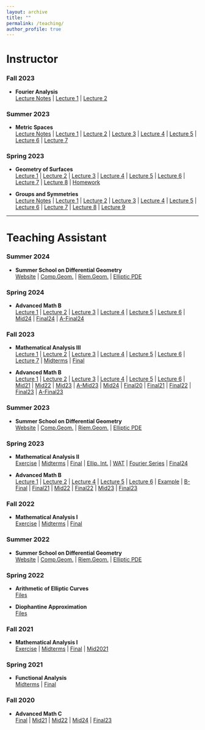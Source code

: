 ```yaml
---
layout: archive
title: ""
permalink: /teaching/
author_profile: true
---
```


# Instructor

### Fall 2023
- **Fourier Analysis**  
  [Lecture Notes](http://lwmath.github.io/Teaching/23Fall/fourier.pdf) | 
  [Lecture 1](http://lwmath.github.io/Teaching/23Fall/Fourier0905.pdf) | 
  [Lecture 2](http://lwmath.github.io/Teaching/23Fall/Fourier0908.pdf)

### Summer 2023
- **Metric Spaces**  
  [Lecture Notes](http://lwmath.github.io/Teaching/23Fall/Metric_Spaces.pdf) | 
  [Lecture 1](http://lwmath.github.io/Teaching/23Fall/metric0803.pdf) | 
  [Lecture 2](http://lwmath.github.io/Teaching/23Fall/metric0804.pdf) | 
  [Lecture 3](http://lwmath.github.io/Teaching/23Fall/metric0807.pdf) | 
  [Lecture 4](http://lwmath.github.io/Teaching/23Fall/metric0808.pdf) | 
  [Lecture 5](http://lwmath.github.io/Teaching/23Fall/metric0809.pdf) | 
  [Lecture 6](http://lwmath.github.io/Teaching/23Fall/metric0810.pdf) | 
  [Lecture 7](http://lwmath.github.io/Teaching/23Fall/metric0813.pdf)

### Spring 2023
- **Geometry of Surfaces**  
  [Lecture 1](http://lwmath.github.io/Teaching/23Spring/geometry0118.pdf) | 
  [Lecture 2](http://lwmath.github.io/Teaching/23Spring/geometry0201.pdf) | 
  [Lecture 3](http://lwmath.github.io/Teaching/23Spring/geometry0208.pdf) | 
  [Lecture 4](http://lwmath.github.io/Teaching/23Spring/geometry0215.pdf) | 
  [Lecture 5](http://lwmath.github.io/Teaching/23Spring/geometry0222.pdf) | 
  [Lecture 6](http://lwmath.github.io/Teaching/23Spring/geometry0301.pdf) | 
  [Lecture 7](http://lwmath.github.io/Teaching/23Spring/geometry0308.pdf) | 
  [Lecture 8](http://lwmath.github.io/Teaching/23Spring/geometry0315.pdf) | 
  [Homework](http://lwmath.github.io/Teaching/23Spring/Homework.pdf)

- **Groups and Symmetries**  
  [Lecture Notes](http://lwmath.github.io/Teaching/23Spring/Groups_and_Symmetries.pdf) | 
  [Lecture 1](http://lwmath.github.io/Teaching/23Spring/groups0310.pdf) | 
  [Lecture 2](http://lwmath.github.io/Teaching/23Spring/groups0311.pdf) | 
  [Lecture 3](http://lwmath.github.io/Teaching/23Spring/groups0318.pdf) | 
  [Lecture 4](http://lwmath.github.io/Teaching/23Spring/groups0319.pdf) | 
  [Lecture 5](http://lwmath.github.io/Teaching/23Spring/groups0325.pdf) | 
  [Lecture 6](http://lwmath.github.io/Teaching/23Spring/groups0326.pdf) | 
  [Lecture 7](http://lwmath.github.io/Teaching/23Spring/groups0401.pdf) | 
  [Lecture 8](http://lwmath.github.io/Teaching/23Spring/groups0402.pdf) | 
  [Lecture 9](http://lwmath.github.io/Teaching/23Spring/groups0408.pdf)

---

# Teaching Assistant

### Summer 2024
- **Summer School on Differential Geometry**  
  [Website](https://bicmr.pku.edu.cn/content/show/17-3335.html?catid=KiQhKyYs) | 
  [Comp.Geom.](http://lwmath.github.io/Teaching/24Spring/CGexam.pdf) | 
  [Riem.Geom.](http://lwmath.github.io/Teaching/24Spring/RGexam.pdf) | 
  [Elliptic PDE](http://lwmath.github.io/Teaching/24Spring/PDEexam.pdf)

### Spring 2024
- **Advanced Math B**  
  [Lecture 1](http://lwmath.github.io/Teaching/24Spring/B_0331.pdf) | 
  [Lecture 2](http://lwmath.github.io/Teaching/24Spring/B_0413.pdf) | 
  [Lecture 3](http://lwmath.github.io/Teaching/24Spring/B_0428.pdf) | 
  [Lecture 4](http://lwmath.github.io/Teaching/24Spring/B_0512.pdf) | 
  [Lecture 5](http://lwmath.github.io/Teaching/24Spring/B_0526.pdf) | 
  [Lecture 6](http://lwmath.github.io/Teaching/24Spring/B_0609.pdf) | 
  [Mid24](http://lwmath.github.io//Teaching/24Spring/B_Mid.pdf) | 
  [Final24](http://lwmath.github.io//Teaching/24Spring/B_Final.pdf) | 
  [A-Final24](http://lwmath.github.io//Teaching/24Spring/A_Final.pdf)

### Fall 2023
- **Mathematical Analysis III**  
  [Lecture 1](http://lwmath.github.io/Teaching/23Fall/MA0921.pdf) | 
  [Lecture 2](http://lwmath.github.io/Teaching/23Fall/MA1019.pdf) | 
  [Lecture 3](http://lwmath.github.io/Teaching/23Fall/MA1102.pdf) | 
  [Lecture 4](http://lwmath.github.io/Teaching/23Fall/MA1116.pdf) | 
  [Lecture 5](http://lwmath.github.io/Teaching/23Fall/MA1130.pdf) | 
  [Lecture 6](http://lwmath.github.io/Teaching/23Fall/MA1214.pdf) | 
  [Lecture 7](http://lwmath.github.io/Teaching/23Fall/MA1228.pdf) | 
  [Midterms](http://lwmath.github.io/Teaching/23Fall/MA_Midterm_III.pdf) | 
  [Final](http://lwmath.github.io/Teaching/23Fall/MA_Final_III.pdf)

- **Advanced Math B**  
  [Lecture 1](http://lwmath.github.io/Teaching/23Fall/B_1028.pdf) | 
  [Lecture 2](http://lwmath.github.io/Teaching/23Fall/B_1104.pdf) | 
  [Lecture 3](http://lwmath.github.io/Teaching/23Fall/B_1111.pdf) | 
  [Lecture 4](http://lwmath.github.io/Teaching/23Fall/B_1125.pdf) | 
  [Lecture 5](http://lwmath.github.io/Teaching/23Fall/B_1209.pdf) | 
  [Lecture 6](http://lwmath.github.io/Teaching/23Fall/B_1223.pdf) | 
  [Mid21](http://lwmath.github.io//Teaching/23Fall/Mid21.pdf) | 
  [Mid22](http://lwmath.github.io//Teaching/23Fall/Mid22.pdf) | 
  [Mid23](http://lwmath.github.io//Teaching/23Fall/Mid23.pdf) | 
  [A-Mid23](http://lwmath.github.io//Teaching/23Fall/A_Mid.pdf) | 
  [Mid24](http://lwmath.github.io//Teaching/23Fall/Mid24.pdf) | 
  [Final20](http://lwmath.github.io//Teaching/23Fall/Final20.pdf) | 
  [Final21](http://lwmath.github.io//Teaching/23Fall/Final21.pdf) | 
  [Final22](http://lwmath.github.io//Teaching/23Fall/Final22.pdf) | 
  [Final23](http://lwmath.github.io//Teaching/23Fall/Final23.pdf) | 
  [A-Final23](http://lwmath.github.io//Teaching/23Fall/A_Final.pdf)

### Summer 2023
- **Summer School on Differential Geometry**  
  [Website](https://bicmr.pku.edu.cn/content/show/17-2962.html?catid=KiQhKyYs) | 
  [Comp.Geom.](http://lwmath.github.io/Teaching/23Fall/CGexam.pdf) | 
  [Riem.Geom.](http://lwmath.github.io/Teaching/23Fall/RGexam.pdf) | 
  [Elliptic PDE](http://lwmath.github.io/Teaching/23Fall/Solu_2nd_pde.pdf)

### Spring 2023
- **Mathematical Analysis II**  
  [Exercise](http://lwmath.github.io/files/exercise2.pdf) | 
  [Midterms](http://lwmath.github.io/Teaching/23Spring/MA-mid-II.pdf) | 
  [Final](http://lwmath.github.io/Teaching/23Spring/MA_final_II.pdf) | 
  [Ellip. Int.](http://lwmath.github.io/files/elli-int.pdf) | 
  [WAT](http://lwmath.github.io/files/WAT.pdf) | 
  [Fourier Series](http://lwmath.github.io/Teaching/23Spring/Fourier_series_integrals.pdf) | 
  [Final24](http://lwmath.github.io//Teaching/24Spring/MA-Final.pdf)

- **Advanced Math B**  
  [Lecture 1](http://lwmath.github.io/Teaching/23Spring/B_0326.pdf) | 
  [Lecture 2](http://lwmath.github.io/Teaching/23Spring/B_0409.pdf) | 
  [Lecture 4](http://lwmath.github.io/Teaching/23Spring/B_0514.pdf) | 
  [Lecture 5](http://lwmath.github.io/Teaching/23Spring/B_0528.pdf) | 
  [Lecture 6](http://lwmath.github.io/Teaching/23Spring/B_0611.pdf) | 
  [Example](http://lwmath.github.io/Teaching/23Spring/Cauchy's_example.pdf) | 
  [B-Final](http://lwmath.github.io/Teaching/23Spring/B-Final.pdf) | 
  [Final21](http://lwmath.github.io/Teaching/23Spring/21-Final.pdf) | 
  [Mid22](http://lwmath.github.io/files/Adv.Math.B_mid.pdf) | 
  [Final22](http://lwmath.github.io/files/advmathb.pdf) | 
  [Mid23](http://lwmath.github.io/Teaching/23Spring/Math-B-mid.pdf) | 
  [Final23](http://lwmath.github.io/Teaching/23Spring/23-final.pdf)

### Fall 2022
- **Mathematical Analysis I**  
  [Exercise](http://lwmath.github.io/files/exercise.pdf) | 
  [Midterms](http://lwmath.github.io/files/MA_mid_22-23_fall.pdf) | 
  [Final](http://lwmath.github.io/files/MA_Final_exam.pdf)

### Summer 2022
- **Summer School on Differential Geometry**  
  [Website](https://bicmr.pku.edu.cn/content/show/17-2756.html?catid=KiQhKyYs) | 
  [Comp.Geom.](http://lwmath.github.io/files/22summer_ComplexGeometry.pdf) | 
  [Riem.Geom.](http://lwmath.github.io/files/22summer_RiemGeometry.pdf) | 
  [Elliptic PDE](http://lwmath.github.io/files/22summer_PDE.pdf)

### Spring 2022
- **Arithmetic of Elliptic Curves**  
  [Files](https://www.alipan.com/s/mvNExZUBrWV)
  
- **Diophantine Approximation**  
  [Files](https://www.alipan.com/s/x1piR7BLPrX)

### Fall 2021
- **Mathematical Analysis I**  
  [Exercise](http://lwmath.github.io/files/xitike.pdf) | 
  [Midterms](http://lwmath.github.io/files/MA_mid.pdf) | 
  [Final](http://lwmath.github.io/files/MA_final.pdf) | 
  [Mid2021](http://lwmath.github.io/files/Math_Anal.pdf)

### Spring 2021
- **Functional Analysis**  
  [Midterms](http://lwmath.github.io/files/FA-mid-exam.pdf) | 
  [Final](http://lwmath.github.io/files/FA-final-exam.pdf)

### Fall 2020
- **Advanced Math C**  
  [Final](http://lwmath.github.io/files/Final_exam.pdf) | 
  [Mid21](http://lwmath.github.io/files/mid2021.pdf) | 
  [Mid22](http://lwmath.github.io/files/Adv_math_2.pdf) | 
  [Mid24](http://lwmath.github.io//Teaching/23Fall/C_Mid24.pdf) | 
  [Final23](http://lwmath.github.io/files/22-23-C.pdf)
